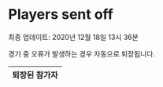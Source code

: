 # Players sent off
최종 업데이트: 2020년 12월 18일 13시 36분


경기 중 오류가 발생하는 경우 자동으로 퇴장됩니다.


| 퇴장된 참가자 |
|:---:|